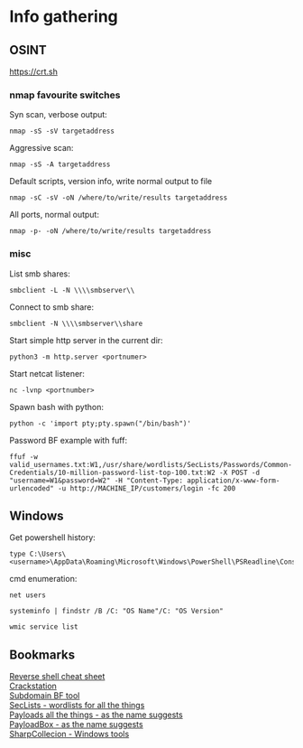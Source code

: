 # Info gathering

## OSINT
https://crt.sh

### nmap favourite switches
Syn scan, verbose output:
```
nmap -sS -sV targetaddress
```

Aggressive scan:
```
nmap -sS -A targetaddress
```

Default scripts, version info, write normal output to file
```
nmap -sC -sV -oN /where/to/write/results targetaddress
```

All ports, normal output:
```
nmap -p- -oN /where/to/write/results targetaddress
```

### misc

List smb shares:
```
smbclient -L -N \\\\smbserver\\
```

Connect to smb share:
```
smbclient -N \\\\smbserver\\share
```

Start simple http server in the current dir:
```
python3 -m http.server <portnumer>
```

Start netcat listener:
```
nc -lvnp <portnumber>
```

Spawn bash with python:
```
python -c 'import pty;pty.spawn("/bin/bash")'
```

Password BF example with fuff:
```
ffuf -w valid_usernames.txt:W1,/usr/share/wordlists/SecLists/Passwords/Common-Credentials/10-million-password-list-top-100.txt:W2 -X POST -d "username=W1&password=W2" -H "Content-Type: application/x-www-form-urlencoded" -u http://MACHINE_IP/customers/login -fc 200
```

## Windows

Get powershell history:
```
type C:\Users\<username>\AppData\Roaming\Microsoft\Windows\PowerShell\PSReadline\ConsoleHost_history.txt
```

cmd enumeration:
```
net users

systeminfo | findstr /B /C: "OS Name"/C: "OS Version"

wmic service list
```

## Bookmarks
[Reverse shell cheat sheet](https://pentestmonkey.net/cheat-sheet/shells/reverse-shell-cheat-sheet)\
[Crackstation](https://crackstation.net/)\
[Subdomain BF tool](https://github.com/aboul3la/Sublist3r)\
[SecLists - wordlists for all the things](https://github.com/danielmiessler/SecLists)\
[Payloads all the things - as the name suggests](https://github.com/swisskyrepo/PayloadsAllTheThings)\
[PayloadBox - as the name suggests](https://github.com/payloadbox)\
[SharpCollecion - Windows tools](https://github.com/Flangvik/SharpCollection)

